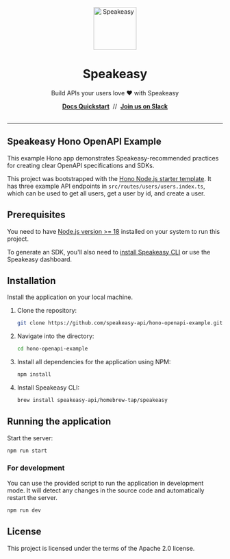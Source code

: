 <div align="center">
 <a href="https://www.speakeasy.com/" target="_blank">
   <picture>
       <source media="(prefers-color-scheme: light)" srcset="https://github.com/user-attachments/assets/21dd5d3a-aefc-4cd3-abee-5e17ef1d4dad">
       <source media="(prefers-color-scheme: dark)" srcset="https://github.com/user-attachments/assets/0a747f98-d228-462d-9964-fd87bf93adc5">
       <img width="100px" src="https://github.com/user-attachments/assets/21dd5d3a-aefc-4cd3-abee-5e17ef1d4dad#gh-light-mode-only" alt="Speakeasy">
   </picture>
 </a>
  <h1>Speakeasy</h1>
  <p>Build APIs your users love ❤️ with Speakeasy</p>
  <div>
   <a href="https://speakeasy.com/docs/create-client-sdks/" target="_blank"><b>Docs Quickstart</b></a>&nbsp;&nbsp;//&nbsp;&nbsp;<a href="https://join.slack.com/t/speakeasy-dev/shared_invite/zt-1cwb3flxz-lS5SyZxAsF_3NOq5xc8Cjw" target="_blank"><b>Join us on Slack</b></a>
  </div>
 <br />

</div>
<hr />

<h2>Speakeasy Hono OpenAPI Example</h2>

This example Hono app demonstrates Speakeasy-recommended practices for creating clear OpenAPI specifications and SDKs.

This project was bootstrapped with the [Hono Node.js starter template](https://hono.dev/docs/getting-started/basic#starter). It has three example API endpoints in `src/routes/users/users.index.ts`, which can be used to get all users, get a user by id, and create a user.

## Prerequisites

You need to have [Node.js version >= 18](https://nodejs.org/) installed on your system to run this project.

To generate an SDK, you'll also need to [install Speakeasy CLI](https://github.com/speakeasy-api/speakeasy#installation) or use the Speakeasy dashboard.

## Installation

Install the application on your local machine.

1. Clone the repository:

    ```bash
    git clone https://github.com/speakeasy-api/hono-openapi-example.git
    ```

2. Navigate into the directory:

    ```bash
    cd hono-openapi-example
    ```

3. Install all dependencies for the application using NPM:

    ```bash
    npm install
    ```

4. Install Speakeasy CLI:

    ```bash
    brew install speakeasy-api/homebrew-tap/speakeasy
    ```

## Running the application

Start the server:

```bash
npm run start
```

### For development

You can use the provided script to run the application in development mode. It will detect any changes in the source code and automatically restart the server.

```bash
npm run dev
```

## License

This project is licensed under the terms of the Apache 2.0 license.